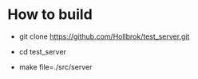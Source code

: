 # How to build

* git clone https://github.com/Hollbrok/test_server.git

* cd test_server

* make file=./src/server
